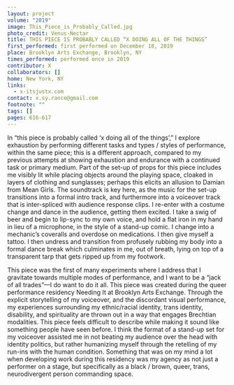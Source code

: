 ```yaml
---
layout: project
volume: "2019"
image: This_Piece_is_Probably_Called.jpg
photo_credit: Venus-Nectar
title: THIS PIECE IS PROBABLY CALLED “X DOING ALL OF THE THINGS”
first_performed: first performed on December 18, 2019
place: Brooklyn Arts Exchange, Brooklyn, NY
times_performed: performed once in 2019
contributor: X
collaborators: []
home: New York, NY
links:
  - x-itsjustx.com
contact: x.sy.rance@gmail.com
footnote: ""
tags: []
pages: 616-617
---
```


In “this piece is probably called ‘x doing all of the things’,” I explore exhaustion by performing different tasks and types / styles of performance, within the same piece; this is a different approach, compared to my previous attempts at showing exhaustion and endurance with a continued task or primary medium. Part of the set-up of props for this piece includes me visibly lit while placing objects around the playing space, cloaked in layers of clothing and sunglasses; perhaps this elicits an allusion to Damian from Mean Girls. The soundtrack is key here, as the music for the set-up transitions into a formal intro track, and furthermore into a voiceover track that is inter-spliced with audience response clips. I re-enter with a costume change and dance in the audience, getting them excited. I take a swig of beer and begin to lip-sync to my own voice, and hold a flat iron in my hand in lieu of a microphone, in the style of a stand-up comic. I change into a mechanic’s coveralls and overdose on medications. I then give myself a tattoo. I then undress and transition from profusely rubbing my body into a formal dance break which culminates in me, out of breath, lying on top of a transparent tarp that gets ripped up from my footwork.

This piece was the first of many experiments where I address that I gravitate towards multiple modes of performance, and I want to be a “jack of all trades”—I do want to do it all. This piece was created during the queer performance residency Needing It at Brooklyn Arts Exchange. Through the explicit storytelling of my voiceover, and the discordant visual performance, my experiences surrounding my ethnic/racial identity, trans identity, disability, and spirituality are thrown out in a way that engages Brechtian modalities. This piece feels difficult to describe while making it sound like something people have seen before. I think the format of a stand-up set for my voiceover assisted me in not beating my audience over the head with identity politics, but rather humanizing myself through the retelling of my run-ins with the human condition. Something that was on my mind a lot when developing work during this residency was my agency as not just a performer on a stage, but specifically as a black / brown, queer, trans, neurodivergent person commanding space.
